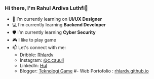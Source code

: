 ### Hi there, I'm Rahul Ardiva Luthfi👋

- 🎨 I’m currently learning on **UI/UX Designer**
- 💻 I’m currently learning **Backend Developer**
- 🛡️ I’m currently learning **Cyber Security**
- 🎮 I like to play game
- 📫 Let's connect with me:
  - Dribble: [Rhlardv](https://dribbble.com/rhlardv)
  - Instagram: [@c.cauull](https://www.instagram.com/c.cauull)
  - LinkedIn: [Hul](https://twitter.com/rhlardv)
  - Blogger: [Teknologi Game](https://www.gambarponsel.com)
  #- Web Portofolio : [rhlardv.github.io](https://rhlardv.github.io/)
